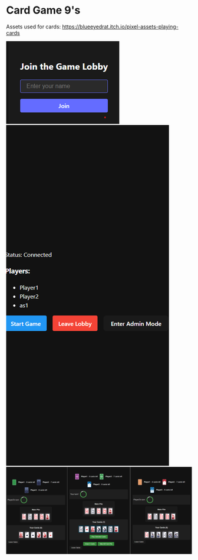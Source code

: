 # Card Game 9's

Assets used for cards: https://blueeyedrat.itch.io/pixel-assets-playing-cards

![Screenshot 1](https://github.com/Murzeus/Card-Game/blob/main/3.png?raw=true)
![Screenshot 2](https://github.com/Murzeus/Card-Game/blob/main/1.png?raw=true)
![Screenshot 3](https://github.com/Murzeus/Card-Game/blob/main/2.png?raw=true)
